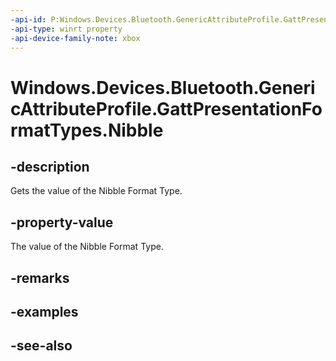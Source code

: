 ```yaml
---
-api-id: P:Windows.Devices.Bluetooth.GenericAttributeProfile.GattPresentationFormatTypes.Nibble
-api-type: winrt property
-api-device-family-note: xbox
---
```


<!-- Property syntax
public byte Nibble { get; }
-->

# Windows.Devices.Bluetooth.GenericAttributeProfile.GattPresentationFormatTypes.Nibble

## -description
Gets the value of the Nibble Format Type.

## -property-value
The value of the Nibble Format Type.

## -remarks

## -examples

## -see-also
